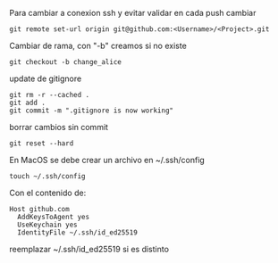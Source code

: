 Para cambiar a conexion ssh y evitar validar en cada push cambiar 

```shell
git remote set-url origin git@github.com:<Username>/<Project>.git
```

Cambiar de rama, con "-b" creamos si no existe

```
git checkout -b change_alice
```

update de gitignore

```
git rm -r --cached .
git add .
git commit -m ".gitignore is now working"
```

borrar cambios sin commit

```
git reset --hard
```

En MacOS se debe crear un archivo en ~/.ssh/config

```
touch ~/.ssh/config
```

Con el contenido de:

```
Host github.com
  AddKeysToAgent yes
  UseKeychain yes
  IdentityFile ~/.ssh/id_ed25519
```

reemplazar ~/.ssh/id_ed25519 si es distinto
